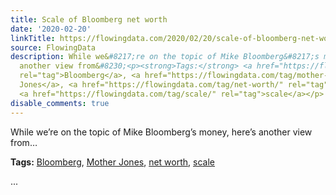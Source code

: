 ```yaml
---
title: Scale of Bloomberg net worth
date: '2020-02-20'
linkTitle: https://flowingdata.com/2020/02/20/scale-of-bloomberg-net-worth/
source: FlowingData
description: While we&#8217;re on the topic of Mike Bloomberg&#8217;s money, here&#8217;s
  another view from&#8230;<p><strong>Tags:</strong> <a href="https://flowingdata.com/tag/bloomberg/"
  rel="tag">Bloomberg</a>, <a href="https://flowingdata.com/tag/mother-jones/" rel="tag">Mother
  Jones</a>, <a href="https://flowingdata.com/tag/net-worth/" rel="tag">net worth</a>,
  <a href="https://flowingdata.com/tag/scale/" rel="tag">scale</a></p> ...
disable_comments: true
---
```

While we&#8217;re on the topic of Mike Bloomberg&#8217;s money, here&#8217;s another view from&#8230;<p><strong>Tags:</strong> <a href="https://flowingdata.com/tag/bloomberg/" rel="tag">Bloomberg</a>, <a href="https://flowingdata.com/tag/mother-jones/" rel="tag">Mother Jones</a>, <a href="https://flowingdata.com/tag/net-worth/" rel="tag">net worth</a>, <a href="https://flowingdata.com/tag/scale/" rel="tag">scale</a></p> ...